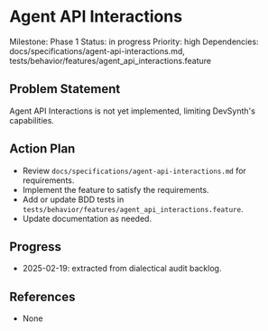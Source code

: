 # Agent API Interactions
Milestone: Phase 1
Status: in progress
Priority: high
Dependencies: docs/specifications/agent-api-interactions.md, tests/behavior/features/agent_api_interactions.feature

## Problem Statement
Agent API Interactions is not yet implemented, limiting DevSynth's capabilities.


## Action Plan
- Review `docs/specifications/agent-api-interactions.md` for requirements.
- Implement the feature to satisfy the requirements.
- Add or update BDD tests in `tests/behavior/features/agent_api_interactions.feature`.
- Update documentation as needed.

## Progress
- 2025-02-19: extracted from dialectical audit backlog.

## References
- None
